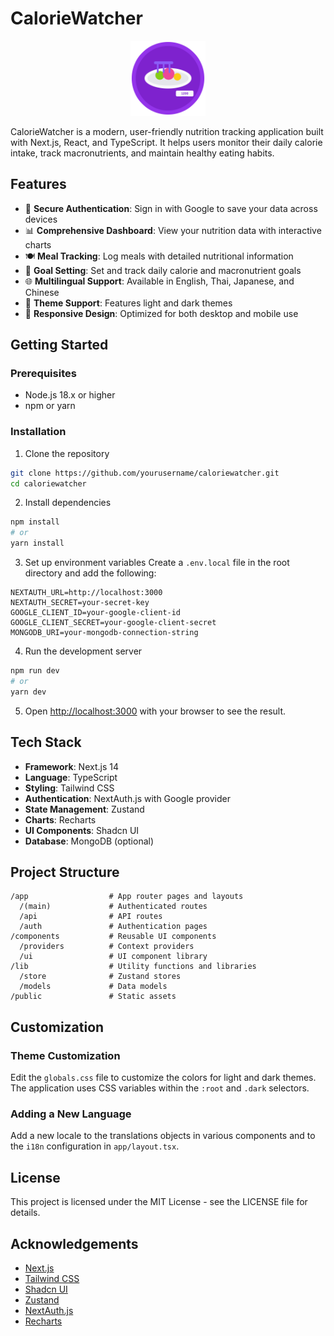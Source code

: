 # CalorieWatcher

<div align="center">
  <img src="public/app-icon.svg" alt="CalorieWatcher Logo" width="120" height="120" />
</div>

CalorieWatcher is a modern, user-friendly nutrition tracking application built with Next.js, React, and TypeScript. It helps users monitor their daily calorie intake, track macronutrients, and maintain healthy eating habits.

## Features

- 🔐 **Secure Authentication**: Sign in with Google to save your data across devices
- 📊 **Comprehensive Dashboard**: View your nutrition data with interactive charts
- 🍽️ **Meal Tracking**: Log meals with detailed nutritional information
- 🎯 **Goal Setting**: Set and track daily calorie and macronutrient goals
- 🌐 **Multilingual Support**: Available in English, Thai, Japanese, and Chinese
- 🌙 **Theme Support**: Features light and dark themes
- 📱 **Responsive Design**: Optimized for both desktop and mobile use

## Getting Started

### Prerequisites

- Node.js 18.x or higher
- npm or yarn

### Installation

1. Clone the repository
```bash
git clone https://github.com/yourusername/caloriewatcher.git
cd caloriewatcher
```

2. Install dependencies
```bash
npm install
# or
yarn install
```

3. Set up environment variables
Create a `.env.local` file in the root directory and add the following:
```
NEXTAUTH_URL=http://localhost:3000
NEXTAUTH_SECRET=your-secret-key
GOOGLE_CLIENT_ID=your-google-client-id
GOOGLE_CLIENT_SECRET=your-google-client-secret
MONGODB_URI=your-mongodb-connection-string
```

4. Run the development server
```bash
npm run dev
# or
yarn dev
```

5. Open [http://localhost:3000](http://localhost:3000) with your browser to see the result.

## Tech Stack

- **Framework**: Next.js 14
- **Language**: TypeScript
- **Styling**: Tailwind CSS
- **Authentication**: NextAuth.js with Google provider
- **State Management**: Zustand
- **Charts**: Recharts
- **UI Components**: Shadcn UI
- **Database**: MongoDB (optional)

## Project Structure

```
/app                  # App router pages and layouts
  /(main)             # Authenticated routes
  /api                # API routes
  /auth               # Authentication pages
/components           # Reusable UI components
  /providers          # Context providers
  /ui                 # UI component library
/lib                  # Utility functions and libraries
  /store              # Zustand stores
  /models             # Data models
/public               # Static assets
```

## Customization

### Theme Customization

Edit the `globals.css` file to customize the colors for light and dark themes. The application uses CSS variables within the `:root` and `.dark` selectors.

### Adding a New Language

Add a new locale to the translations objects in various components and to the `i18n` configuration in `app/layout.tsx`.

## License

This project is licensed under the MIT License - see the LICENSE file for details.

## Acknowledgements

- [Next.js](https://nextjs.org/)
- [Tailwind CSS](https://tailwindcss.com/)
- [Shadcn UI](https://ui.shadcn.com/)
- [Zustand](https://github.com/pmndrs/zustand)
- [NextAuth.js](https://next-auth.js.org/)
- [Recharts](https://recharts.org/)
